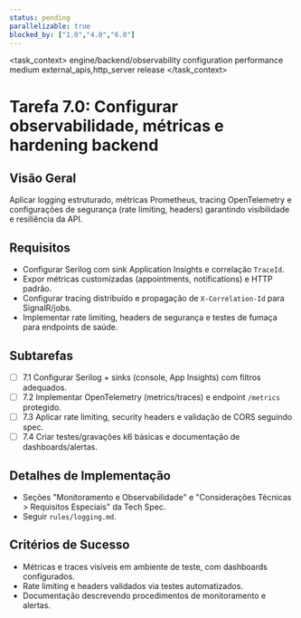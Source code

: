 ```yaml
---
status: pending
parallelizable: true
blocked_by: ["1.0","4.0","6.0"]
---
```


<task_context>
<domain>engine/backend/observability</domain>
<type>configuration</type>
<scope>performance</scope>
<complexity>medium</complexity>
<dependencies>external_apis,http_server</dependencies>
<unblocks>release</unblocks>
</task_context>

# Tarefa 7.0: Configurar observabilidade, métricas e hardening backend

## Visão Geral
Aplicar logging estruturado, métricas Prometheus, tracing OpenTelemetry e configurações de segurança (rate limiting, headers) garantindo visibilidade e resiliência da API.

## Requisitos
- Configurar Serilog com sink Application Insights e correlação `TraceId`.
- Expor métricas customizadas (appointments, notifications) e HTTP padrão.
- Configurar tracing distribuído e propagação de `X-Correlation-Id` para SignalR/jobs.
- Implementar rate limiting, headers de segurança e testes de fumaça para endpoints de saúde.

## Subtarefas
- [ ] 7.1 Configurar Serilog + sinks (console, App Insights) com filtros adequados.
- [ ] 7.2 Implementar OpenTelemetry (metrics/traces) e endpoint `/metrics` protegido.
- [ ] 7.3 Aplicar rate limiting, security headers e validação de CORS seguindo spec.
- [ ] 7.4 Criar testes/gravações k6 básicas e documentação de dashboards/alertas.

## Detalhes de Implementação
- Seções "Monitoramento e Observabilidade" e "Considerações Técnicas > Requisitos Especiais" da Tech Spec.
- Seguir `rules/logging.md`.

## Critérios de Sucesso
- Métricas e traces visíveis em ambiente de teste, com dashboards configurados.
- Rate limiting e headers validados via testes automatizados.
- Documentação descrevendo procedimentos de monitoramento e alertas.
